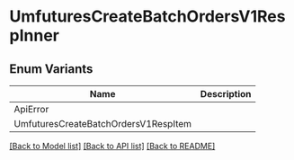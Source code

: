 # UmfuturesCreateBatchOrdersV1RespInner

## Enum Variants

| Name | Description |
|---- | -----|
| ApiError |  |
| UmfuturesCreateBatchOrdersV1RespItem |  |

[[Back to Model list]](../README.md#documentation-for-models) [[Back to API list]](../README.md#documentation-for-api-endpoints) [[Back to README]](../README.md)


